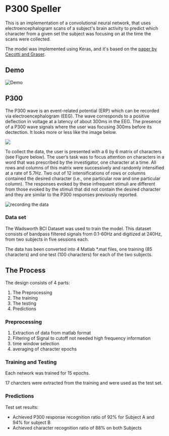# P300 Speller

This is an implementation of a convolutional neural network, that uses electroencephalogram scans of a subject's brain activity to predict which character from a given set the subject was focusing on at the time the scans were collected.

The model was implemented using Keras, and it's based on the [paper by Cecotti and Graser](http://ieeexplore.ieee.org/stamp/stamp.jsp?tp=&arnumber=5492691&isnumber=5692151).

## Demo

![Demo](https://github.com/kekoly/P300-Speller-Using-CNN/blob/master/demo.gif)

## P300
The P300 wave is an event-related potential (ERP) which can be recorded via electroencephalogram (EEG). The wave corresponds to a positive deflection in voltage at a latency of about 300ms in the EEG. The presence of a P300 wave signals where the user was focusing 300ms before its dectection. It looks more or less like the image below.

![](https://github.com/kekoly/P300-Speller-Using-CNN/blob/master/p300%20wave.jpg)

To collect the data, the user is presented with a 6 by 6 matrix of characters (see Figure below). The user’s task was to focus attention on characters in a word that was prescribed by the investigator, one character at a time. All rows and columns of this matrix were successively and randomly intensified at a rate of 5.7Hz. Two out of 12 intensifications of rows or columns contained the desired character (i.e., one particular row and one particular column). The responses evoked by these infrequent stimuli are different from those evoked by the stimuli that did not contain the desired character and they are similar to the P300 responses previously reported.

![recording the data](https://github.com/kekoly/P300-Speller-Using-CNN/blob/master/P300%20recording.gif)

### Data set
The Wadsworth BCI Dataset was used to train the model. This dataset consists of bandpass filtered signals from 0.1-60Hz and digitized at 240Hz, from two subjects in five sessions each. 

The data has been converted into 4 Matlab *.mat files, one training (85 characters) and one test (100 characters) for each of the two subjects.

## The Process
The design consists of 4 parts:
1.	The Preprocessing
2.	The training
3.	The testing
4.	Predictions

### Preprocessing
1. Extraction of data from matlab format
2. Filtering of Signal to cutoff not needed high frequency information
3. time window selection
4. averaging of character epochs

### Training and Testing
Each network was trained for 15 epochs.

17 charcters were extracted from the training and were used as the test set.

### Predictions
Test set results:
* Achieved P300 response recognition ratio of 92% for Subject A and 94% for subject B
* Achieved character recognition ratio of 88% on both Subjects
